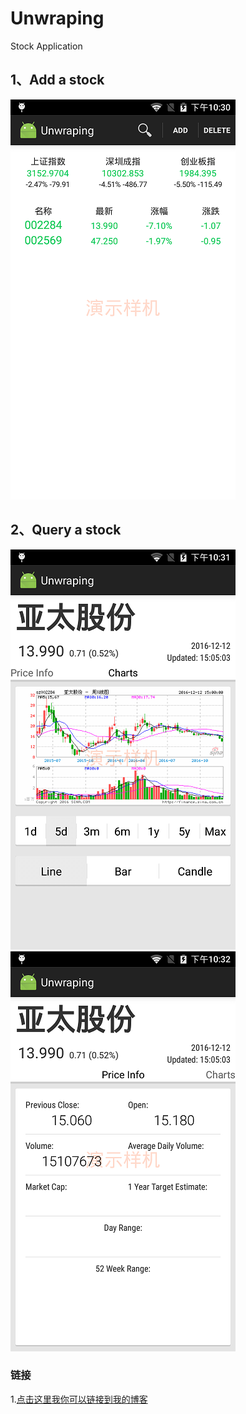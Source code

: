 Unwraping
===================================
   Stock Application

  
1、Add a stock
-----------------------------------
![github](https://github.com/tfygg/Unwraping/blob/master/Screenshot/1.png "github")  

2、Query a stock
-----------------------------------
![github](https://github.com/tfygg/Unwraping/blob/master/Screenshot/2-1.png "github")  ![github](https://github.com/tfygg/Unwraping/blob/master/Screenshot/2-2.png "github")    

### 链接
1.[点击这里我你可以链接到我的博客](http://blog.csdn.net/tfygg)<br />

